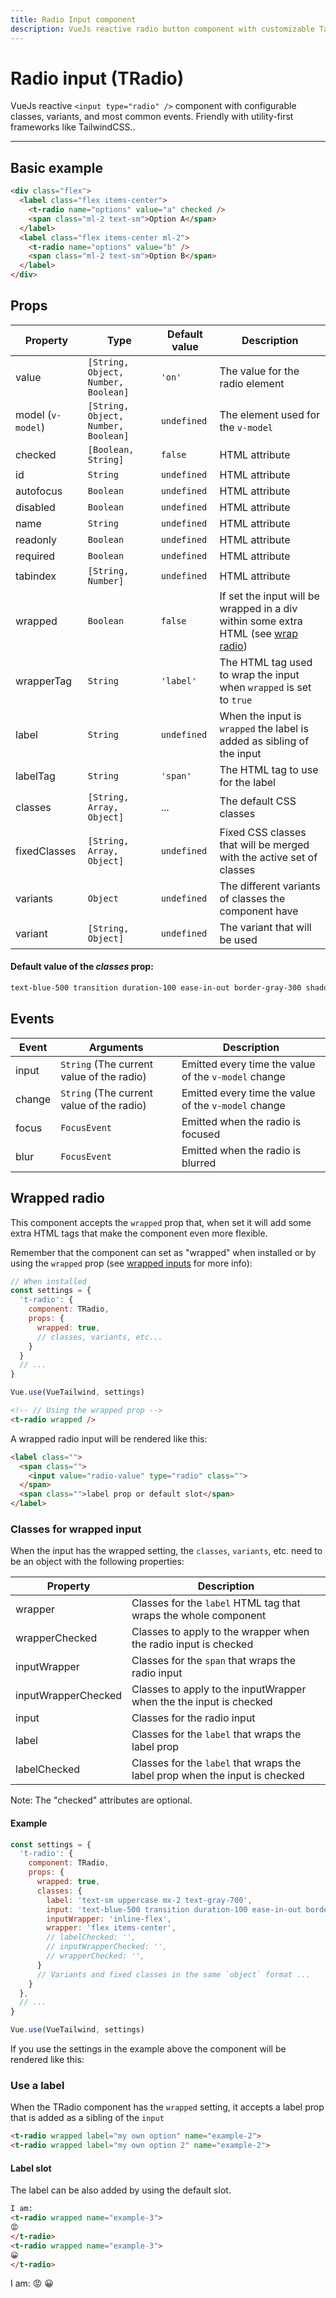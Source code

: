 ```yaml
---
title: Radio Input component
description: VueJs reactive radio button component with customizable TailwindCSS or any CSS Framework classes.
---
```


# Radio input (TRadio)

VueJs reactive `<input type="radio" />` component with configurable classes, variants, and most common events. Friendly with utility-first frameworks like TailwindCSS..

<t-radio-playground></t-radio-playground>

<hr>

## Basic example

```html
<div class="flex">
  <label class="flex items-center">
    <t-radio name="options" value="a" checked />
    <span class="ml-2 text-sm">Option A</span>
  </label>
  <label class="flex items-center ml-2">
    <t-radio name="options" value="b" />
    <span class="ml-2 text-sm">Option B</span>
  </label>
</div>
```

<radio-basic-example></radio-basic-example>

## Props


| Property          | Type                                | Default value | Description                                                                                      |
| ----------------- | ----------------------------------- | ------------- | ------------------------------------------------------------------------------------------------ |
| value             | `[String, Object, Number, Boolean]` | `'on'`        | The value for the radio element                                                                  |
| model (`v-model`) | `[String, Object, Number, Boolean]` | `undefined`   | The element used for the `v-model`                                                               |
| checked           | `[Boolean, String]`                 | `false`       | HTML attribute                                                                                   |
| id                | `String`                            | `undefined`   | HTML attribute                                                                                   |
| autofocus         | `Boolean`                           | `undefined`   | HTML attribute                                                                                   |
| disabled          | `Boolean`                           | `undefined`   | HTML attribute                                                                                   |
| name              | `String`                            | `undefined`   | HTML attribute                                                                                   |
| readonly          | `Boolean`                           | `undefined`   | HTML attribute                                                                                   |
| required          | `Boolean`                           | `undefined`   | HTML attribute                                                                                   |
| tabindex          | `[String, Number]`                  | `undefined`   | HTML attribute                                                                                   |
| wrapped           | `Boolean`                           | `false`       | If set the input will be wrapped in a div within some extra HTML (see [wrap radio](#wrap-radio)) |
| wrapperTag        | `String`                            | `'label'`     | The HTML tag used to wrap the input when `wrapped` is set to `true`                              |
| label             | `String`                            | `undefined`   | When the input is `wrapped` the label is added as sibling of the input                           |
| labelTag          | `String`                            | `'span'`      | The HTML tag to use for the label                                                                |
| classes           | `[String, Array, Object]`           | ...           | The default CSS classes                                                                          |
| fixedClasses      | `[String, Array, Object]`           | `undefined`   | Fixed CSS classes that will be merged with the active set of classes                             |
| variants          | `Object`                            | `undefined`   | The different variants of classes the component have                                             |
| variant           | `[String, Object]`                  | `undefined`   | The variant that will be used                                                                    |

#### Default value of the *classes* prop:

```css
text-blue-500 transition duration-100 ease-in-out border-gray-300 shadow-sm focus:border-blue-500 focus:ring-2 focus:ring-blue-500 focus:ring-opacity-50 focus:ring-offset-0 disabled:opacity-50 disabled:cursor-not-allowed
```


## Events

| Event  | Arguments                                 | Description                                          |
| ------ | ----------------------------------------- | ---------------------------------------------------- |
| input  | `String` (The current value of the radio) | Emitted every time the value of the `v-model` change |
| change | `String` (The current value of the radio) | Emitted every time the value of the `v-model` change |
| focus  | `FocusEvent`                              | Emitted when the radio is focused                    |
| blur   | `FocusEvent`                              | Emitted when the radio is blurred                    |

## Wrapped radio

This component accepts the `wrapped` prop that, when set it will add some extra HTML tags that make the component even more flexible.

Remember that the component can set as "wrapped" when installed or by using the `wrapped` prop (see [wrapped inputs](/docs/theming#wrapped-inputs) for more info):

```js
// When installed
const settings = {
  't-radio': {
    component: TRadio,
    props: {
      wrapped: true,
      // classes, variants, etc...
    }
  }
  // ...
}

Vue.use(VueTailwind, settings)
```

```html
<!-- // Using the wrapped prop -->
<t-radio wrapped />
```

A wrapped radio input will be rendered like this:

```html
<label class="">
  <span class="">
    <input value="radio-value" type="radio" class="">
  </span>
  <span class="">label prop or default slot</span>
</label>
```

### Classes for wrapped input

When the input has the wrapped setting, the `classes`, `variants`, etc. need to be an object with the following properties:


| Property            | Description                                                                 |
| ------------------- | --------------------------------------------------------------------------- |
| wrapper             | Classes for the `label` HTML tag that wraps the whole component             |
| wrapperChecked      | Classes to apply to the wrapper when the radio input is checked             |
| inputWrapper        | Classes for the `span` that wraps the radio input                           |
| inputWrapperChecked | Classes to apply to the inputWrapper when the the input is checked          |
| input               | Classes for the radio input                                                 |
| label               | Classes for the `label` that wraps the label prop                           |
| labelChecked        | Classes for the `label` that wraps the label prop when the input is checked |

Note: The "checked" attributes are optional.

#### Example

```js
const settings = {
  't-radio': {
    component: TRadio,
    props: {
      wrapped: true,
      classes: {
        label: 'text-sm uppercase mx-2 text-gray-700',
        input: 'text-blue-500 transition duration-100 ease-in-out border-gray-300 shadow-sm focus:border-blue-500 focus:ring-2 focus:ring-blue-500 focus:ring-opacity-50 focus:ring-offset-0  disabled:opacity-50 disabled:cursor-not-allowed transition duration-150 ease-in-out',
        inputWrapper: 'inline-flex',
        wrapper: 'flex items-center',
        // labelChecked: '',
        // inputWrapperChecked: '',
        // wrapperChecked: '',
      }
      // Variants and fixed classes in the same `object` format ...
    }
  },
  // ...
}

Vue.use(VueTailwind, settings)
```

If you use the settings in the example above the component will be rendered like this:

<preview>
  <t-radio name="example-b" :classes="{
    label: 'text-sm uppercase mx-2 text-gray-700',
    input: 'text-blue-500 transition duration-100 ease-in-out border-gray-300 shadow-sm focus:border-blue-500 focus:ring-2 focus:ring-blue-500 focus:ring-opacity-50 focus:ring-offset-0  disabled:opacity-50 disabled:cursor-not-allowed transition duration-150 ease-in-out',
    inputWrapper: 'inline-flex',
    wrapper: 'flex items-center',
  }" label="Option A" wrapped ></t-radio>
  <t-radio name="example-b" :classes="{
    label: 'text-sm uppercase mx-2 text-gray-700',
    input: 'text-blue-500 transition duration-100 ease-in-out border-gray-300 shadow-sm focus:border-blue-500 focus:ring-2 focus:ring-blue-500 focus:ring-opacity-50 focus:ring-offset-0  disabled:opacity-50 disabled:cursor-not-allowed transition duration-150 ease-in-out',
    inputWrapper: 'inline-flex',
    wrapper: 'flex items-center',
  }" label="Option B" wrapped></t-radio>
</preview>

### Use a label

When the TRadio component has the `wrapped` setting, it accepts a label prop that is added as a sibling of the `input`

```html
<t-radio wrapped label="my own option" name="example-2">
<t-radio wrapped label="my own option 2" name="example-2">
```

<preview>
<t-radio wrapped label="my own option" name="example-2"></t-radio>
<t-radio wrapped label="my own option 2" name="example-2"></t-radio>
</preview>

#### Label slot

The label can be also added by using the default slot.

```html
I am: 
<t-radio wrapped name="example-3">
😡
</t-radio>
<t-radio wrapped name="example-3">
😀
</t-radio>
```

<preview>
I am: 
<t-radio wrapped name="example-3">
😡
</t-radio>
<t-radio wrapped name="example-3">
😀
</t-radio>
</preview>
